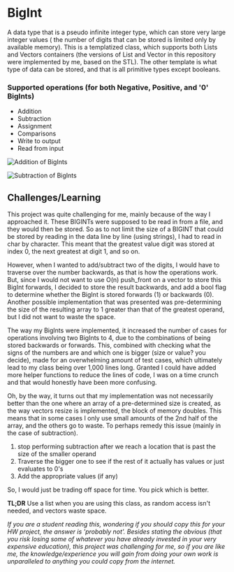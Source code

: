 # BigInt
A data type that is a pseudo infinite integer type, which can store very large integer values ( the number of digits that can be stored is limited only by available memory). This is a templatized class, which supports both Lists and Vectors containers (the versions of List and Vector in this repository were implemented by me, based on the STL). The other template is what type of data can be stored, and that is all primitive types except booleans.

### Supported operations (for both Negative, Positive, and '0' BigInts)
- Addition
- Subtraction
- Assignment
- Comparisons
- Write to output
- Read from input

![Addition of BigInts](https://i.imgur.com/7MW37KF.png)

![Subtraction of BigInts](https://i.imgur.com/2KH9oCP.png)

## Challenges/Learning
This project was quite challenging for me, mainly because of the way I approached it. These BIGINTs were supposed to be read in from a file, and they would then be stored. So as to not limit the size of a BIGINT that could be stored by reading in the data line by line (using strings), I had to read in char by character. This meant that the greatest value digit was stored at index 0, the next greatest at digit 1, and so on. 

However, when I wanted to add/subtract two of the digits, I would have to traverse over the number backwards, as that is how the operations work. But, since I would not want to use O(n) push_front on a vector to store this BigInt forwards, I decided to store the result backwards, and add a bool flag to determine whether the BigInt is stored forwards (1) or backwards (0). Another possible implementation that was presented was pre-determining the size of the resulting array to 1 greater than that of the greatest operand, but I did not want to waste the space.

The way my BigInts were implemented, it increased the number of cases for operations involving two BigInts to 4, due to the combinations of being stored backwards or forwards. This, combined with checking what the signs of the numbers are and which one is bigger (size or value? you decide), made for an overwhelming amount of test cases, which ultimately lead to my class being over 1,000 lines long. Granted I could have added more helper functions to reduce the lines of code, I was on a time crunch and that would honestly have been more confusing.

Oh, by the way, it turns out that my implementation was not necessarily better than the one where an array of a pre-determined size is created, as the way vectors resize is implemented, the block of memory doubles. This means that in some cases I only use small amounts of the 2nd half of the array, and the others go to waste. To perhaps remedy this issue (mainly in the case of subtraction).

  1. stop performing subtraction after we reach a location that is past the size of the smaller operand
  2. Traverse the bigger one to see if the rest of it actually has values or just evaluates to 0's
  3. Add the appropriate values (if any)
  
So, I would just be trading off space for time. You pick which is better.

**TL;DR** Use a list when you are using this class, as random access isn't needed, and vectors waste space.

*If you are a student reading this, wondering if you should copy this for your HW project, the answer is 'probably not'. Besides stating the obvious (that you risk losing some of whatever you have already invested in your very expensive education), this project was challenging for me, so if you are like me, the knowledge/experience you will gain from doing your own work is unparalleled to anything you could copy from the internet.*
